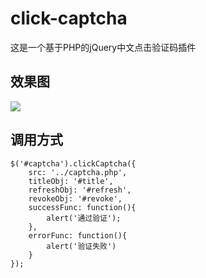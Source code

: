 # click-captcha
这是一个基于PHP的jQuery中文点击验证码插件

## 效果图
![](http://ww3.sinaimg.cn/large/60c18c1cgw1f0nz7i4jduj20e609c77j.jpg)

## 调用方式
```
$('#captcha').clickCaptcha({
	src: '../captcha.php',
	titleObj: '#title',
	refreshObj: '#refresh',
	revokeObj: '#revoke',
	successFunc: function(){
		alert('通过验证');
	},
	errorFunc: function(){
		alert('验证失败')
	}
});
```